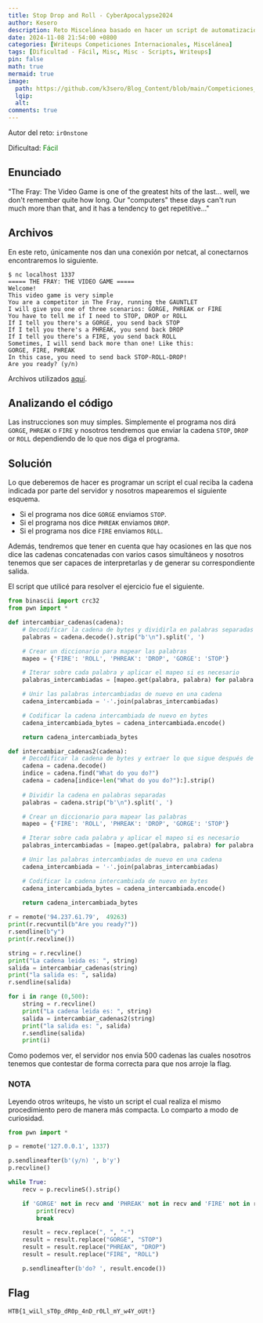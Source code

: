 ```yaml
---
title: Stop Drop and Roll - CyberApocalypse2024
author: Kesero
description: Reto Miscelánea basado en hacer un script de automatización en base a unas directrices.
date: 2024-11-08 21:54:00 +0800
categories: [Writeups Competiciones Internacionales, Miscelánea]
tags: [Dificultad - Fácil, Misc, Misc - Scripts, Writeups]
pin: false
math: true
mermaid: true
image:
  path: https://github.com/k3sero/Blog_Content/blob/main/Competiciones_Internacionales_Writeups/2024/Misc/CyberApocalypse2024/Stop_Drop_and_Roll/Stop.png?raw=true
  lqip: 
  alt: 
comments: true
---
```


Autor del reto: `ir0nstone`

Dificultad: <font color=green>Fácil</font>

## Enunciado

"The Fray: The Video Game is one of the greatest hits of the last... well, we don't remember quite how long. Our "computers" these days can't run much more than that, and it has a tendency to get repetitive..."


## Archivos

En este reto, únicamente nos dan una conexión por netcat, al conectarnos encontraremos lo siguiente.

    $ nc localhost 1337
    ===== THE FRAY: THE VIDEO GAME =====
    Welcome!
    This video game is very simple
    You are a competitor in The Fray, running the GAUNTLET
    I will give you one of three scenarios: GORGE, PHREAK or FIRE
    You have to tell me if I need to STOP, DROP or ROLL
    If I tell you there's a GORGE, you send back STOP
    If I tell you there's a PHREAK, you send back DROP
    If I tell you there's a FIRE, you send back ROLL
    Sometimes, I will send back more than one! Like this: 
    GORGE, FIRE, PHREAK
    In this case, you need to send back STOP-ROLL-DROP!
    Are you ready? (y/n) 

Archivos utilizados [aquí](https://github.com/k3sero/Blog_Content/tree/main/Competiciones_Internacionales_Writeups/2024/Misc/CyberApocalypse2024/Stop_Drop_and_Roll).

## Analizando el código

Las instrucciones son muy simples. Simplemente el programa nos dirá `GORGE`, `PHREAK` o `FIRE` y nosotros tendremos que enviar la cadena `STOP`, `DROP` or `ROLL` dependiendo de lo que nos diga el programa.

## Solución

Lo que deberemos de hacer es programar un script el cual reciba la cadena indicada por parte del servidor y nosotros mapearemos el siguiente esquema.

* Si el programa nos dice `GORGE` enviamos `STOP`.
* Si el programa nos dice `PHREAK` enviamos `DROP`.
* Si el programa nos dice `FIRE` enviamos `ROLL`.

Además, tendremos que tener en cuenta que hay ocasiones en las que nos dice las cadenas concatenadas con varios casos simultáneos y nosotros tenemos que ser capaces de interpretarlas y de generar su correspondiente salida.

El script que utilicé para resolver el ejercicio fue el siguiente.

```python
from binascii import crc32
from pwn import *

def intercambiar_cadenas(cadena):
    # Decodificar la cadena de bytes y dividirla en palabras separadas
    palabras = cadena.decode().strip("b'\n").split(', ')

    # Crear un diccionario para mapear las palabras
    mapeo = {'FIRE': 'ROLL', 'PHREAK': 'DROP', 'GORGE': 'STOP'}

    # Iterar sobre cada palabra y aplicar el mapeo si es necesario
    palabras_intercambiadas = [mapeo.get(palabra, palabra) for palabra in palabras]

    # Unir las palabras intercambiadas de nuevo en una cadena
    cadena_intercambiada = '-'.join(palabras_intercambiadas)

    # Codificar la cadena intercambiada de nuevo en bytes
    cadena_intercambiada_bytes = cadena_intercambiada.encode()

    return cadena_intercambiada_bytes

def intercambiar_cadenas2(cadena):
    # Decodificar la cadena de bytes y extraer lo que sigue después de "What do you do?"
    cadena = cadena.decode()
    indice = cadena.find("What do you do?")
    cadena = cadena[indice+len("What do you do?"):].strip()
    
    # Dividir la cadena en palabras separadas
    palabras = cadena.strip("b'\n").split(', ')

    # Crear un diccionario para mapear las palabras
    mapeo = {'FIRE': 'ROLL', 'PHREAK': 'DROP', 'GORGE': 'STOP'}

    # Iterar sobre cada palabra y aplicar el mapeo si es necesario
    palabras_intercambiadas = [mapeo.get(palabra, palabra) for palabra in palabras]

    # Unir las palabras intercambiadas de nuevo en una cadena
    cadena_intercambiada = '-'.join(palabras_intercambiadas)

    # Codificar la cadena intercambiada de nuevo en bytes
    cadena_intercambiada_bytes = cadena_intercambiada.encode()

    return cadena_intercambiada_bytes
 
r = remote('94.237.61.79',  49263)
print(r.recvuntil(b"Are you ready?"))
r.sendline(b"y")
print(r.recvline())

string = r.recvline()
print("La cadena leida es: ", string)
salida = intercambiar_cadenas(string)
print("la salida es: ", salida)
r.sendline(salida)

for i in range (0,500):
    string = r.recvline()
    print("La cadena leida es: ", string)
    salida = intercambiar_cadenas2(string)
    print("la salida es: ", salida)
    r.sendline(salida)
    print(i)

```

Como podemos ver, el servidor nos envia 500 cadenas las cuales nosotros tenemos que contestar de forma correcta para que nos arroje la flag.

### NOTA

Leyendo otros writeups, he visto un script el cual realiza el mismo procedimiento pero de manera más compacta. Lo comparto a modo de curiosidad.


```python
from pwn import *

p = remote('127.0.0.1', 1337)

p.sendlineafter(b'(y/n) ', b'y')
p.recvline()

while True:
    recv = p.recvlineS().strip()

    if 'GORGE' not in recv and 'PHREAK' not in recv and 'FIRE' not in recv:
        print(recv)
        break

    result = recv.replace(", ", "-")
    result = result.replace("GORGE", "STOP")
    result = result.replace("PHREAK", "DROP")
    result = result.replace("FIRE", "ROLL")

    p.sendlineafter(b'do? ', result.encode())
```

## Flag

`HTB{1_wiLl_sT0p_dR0p_4nD_r0Ll_mY_w4Y_oUt!}`